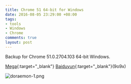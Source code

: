 ```yaml
---
title: Chrome 51 64-bit for Windows
date: 2016-08-05 23:29:00 +08:00
tags:
- tools
- Windows
- Chrome
comments: true
layout: post
---
```


Backup for Chrome 51.0.2704.103 64-bit Windows.

[Mega](https://mega.nz/#!V1dhEaBR!n6Llgtffc8SFstXIXt8HaKPuerK6Cm_qqYHMrIYecIA){:target="_blank"}
[Baiduyun](http://pan.baidu.com/s/1bNMKjW){:target="_blank"}(9o9x)

![doraemon-1.png](https://ooo.0o0.ooo/2016/08/05/57a4b5d022e5a.png)